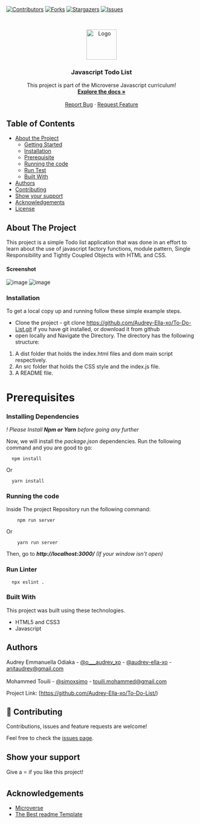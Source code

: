 <!--
*** Thanks for checking out this README Template. If you have a suggestion that would
*** make this better, please fork the repo and create a pull request or simply open
*** an issue with the tag "enhancement".
*** Thanks again! Now go create something AMAZING! :D
-->

<!-- PROJECT SHIELDS -->
<!--
*** I'm using markdown "reference style" links for readability.
*** Reference links are enclosed in brackets [ ] instead of parentheses ( ).
*** See the bottom of this document for the declaration of the reference variables
*** for contributors-url, forks-url, etc. This is an optional, concise syntax you may use.
*** https://www.markdownguide.org/basic-syntax/#reference-style-links
-->
[![Contributors][contributors-shield]][contributors-url]
[![Forks][forks-shield]][forks-url]
[![Stargazers][stars-shield]][stars-url]
[![Issues][issues-shield]][issues-url]

<!-- PROJECT LOGO -->
<br />
<p align="center">
  <a href="https://github.com/Audrey-Ella-xo/To-Do-List">
    <img src="https://raw.githubusercontent.com/euqueme/toy-app/master/app/assets/images/mLogo.png" alt="Logo" width="80" height="80">
  </a>

  <h3 align="center">Javascript Todo List</h3>

  <p align="center">
    This project is part of the Microverse Javascript curriculum!
    <br />
    <a href="https://github.com/Audrey-Ella-xo/To-Do-List"><strong>Explore the docs »</strong></a>
    <br />
    <br />
    <a href="https://github.com/Audrey-Ella-xo/To-Do-List/issues">Report Bug</a>
    ·
    <a href="https://github.com/Audrey-Ella-xo/To-Do-List/issues">Request Feature</a>
  </p>
</p>

<!-- TABLE OF CONTENTS -->
## Table of Contents

* [About the Project](#about-the-project)
  * [Getting Started](#getting-started)
  * [Installation](#installation)
  * [Prerequisite](#prerequisite)
  * [Running the code](#running-the-code)
  * [Run Test](#run-test)
  * [Built With](#built-with)
* [Authors](#authors)
* [Contributing](#contributing)
* [Show your support](#show-support)
* [Acknowledgements](#acknowledgements)
* [License](#license)

<!-- ABOUT THE PROJECT -->
## About The Project

This project is a simple Todo list application that was done in an effort to learn about the use of javascript factory functions, module pattern, Single Responsibility and Tightly Coupled Objects with HTML and CSS.

#### Screenshot
![image](https://user-images.githubusercontent.com/54140453/83572611-cb356780-a521-11ea-89ca-e6a0e47228cb.png)
![image](https://user-images.githubusercontent.com/54140453/83572661-de483780-a521-11ea-9f73-285b3a0d3bb0.png)
### Installation

To get a local copy up and running follow these simple example steps.
* Clone the project - git clone https://github.com/Audrey-Ella-xo/To-Do-List.git if you have git installed, or download it from github
* open locally and Navigate the Directory. The directory has the following structure:
 1. A dist folder that holds the index.html files and dom main script respectively.
 2. An src folder that holds the CSS style and the index.js file.
 3. A README file.

# Prerequisites

### Installing Dependencies

_! Please Install **Npm or Yarn** before going any further_

Now, we will install the _package.json_ dependencies. Run the following command and you are good to go:

```
  npm install
```
Or
```
  yarn install
```

### Running the code

Inside The project Repository run the following command:

```
    npm run server
```
Or
```
    yarn run server
```

Then, go to **_http://localhost:3000/_** _(If your window isn't open)_


### Run Linter

```
  npx eslint .
```

### Built With
This project was built using these technologies.
* HTML5 and CSS3
* Javascript

<!-- CONTACT -->
## Authors

Audrey Emmanuella Odiaka - [@o___audrey_xo](https://twitter.com/o___audrey_xo) - [@audrey-ella-xo](https://github.com/audrey-ella-xo) - anitaudrey@gmail.com
<br />
<br />
Mohammed Touili - [@simoxsimo](https://github.com/simoxsimo) - touili.mohammed@gmail.com

Project Link: [https://github.com/Audrey-Ella-xo/To-Do-List/)

## 🤝 Contributing

Contributions, issues and feature requests are welcome!

Feel free to check the [issues page](issues/).

## Show your support

Give a ⭐️ if you like this project!

<!-- ACKNOWLEDGEMENTS -->
## Acknowledgements
* [Microverse](https://www.microverse.org/)
* [The Best readme Template](https://github.com/othneildrew/Best-README-Template)


<!-- MARKDOWN LINKS & IMAGES -->
<!-- https://www.markdownguide.org/basic-syntax/#reference-style-links -->
[contributors-shield]: https://img.shields.io/github/contributors/Audrey-Ella-xo/ror-social-scaffold.svg?style=flat-square
[contributors-url]: https://github.com/Audrey-Ella-xo/To-Do-List/graphs/contributors
[forks-shield]: https://img.shields.io/github/forks/Audrey-Ella-xo/ror-social-scaffold.svg?style=flat-square
[forks-url]: https://github.com/Audrey-Ella-xo/To-Do-List/network/members
[stars-shield]: https://img.shields.io/github/stars/Audrey-Ella-xo/ror-social-scaffold.svg?style=flat-square
[stars-url]: https://github.com/Audrey-Ella-xo/To-Do-List/stargazers
[issues-shield]: https://img.shields.io/github/issues/Audrey-Ella-xo/ror-social-scaffold.svg?style=flat-square
[issues-url]: https://github.com/Audrey-Ella-xo/To-Do-List/issues
[product-screenshot]: /app/assets/images/screenshot.png


